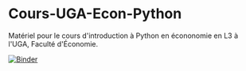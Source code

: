 # Cours-UGA-Econ-Python
 
Matériel pour le cours d'introduction à Python en écononomie en L3 à l'UGA, Faculté d'Économie.

[![Binder](https://mybinder.org/badge_logo.svg)](https://mybinder.org/v2/gh/MWUrda/Cours-UGA-Econ-Python.git/HEAD)
